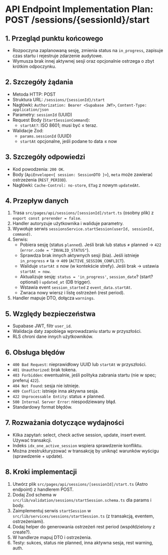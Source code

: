# API Endpoint Implementation Plan: POST /sessions/{sessionId}/start

## 1. Przegląd punktu końcowego
- Rozpoczyna zaplanowaną sesję, zmienia status na `in_progress`, zapisuje czas startu i rejestruje zdarzenie audytowe.
- Wymusza brak innej aktywnej sesji oraz opcjonalnie ostrzega o zbyt krótkim odpoczynku.

## 2. Szczegóły żądania
- Metoda HTTP: POST
- Struktura URL: `/sessions/{sessionId}/start`
- Nagłówki: `Authorization: Bearer <Supabase JWT>`, `Content-Type: application/json`
- Parametry: `sessionId` (UUID)
- Request Body (`StartSessionCommand`):
  - `startAt?`: ISO 8601; musi być ≤ teraz.
- Walidacje Zod:
  - `params.sessionId` (UUID)
  - `startAt` opcjonalne, jeśli podane to data ≤ now

## 3. Szczegóły odpowiedzi
- Kod powodzenia: `200 OK`.
- Body (`ApiEnvelope<{ session: SessionDTO }>`), `meta` może zawierać ostrzeżenia (`REST_PERIOD`).
- Nagłówki: `Cache-Control: no-store`, `ETag` z nowym `updatedAt`.

## 4. Przepływ danych
1. Trasa `src/pages/api/sessions/[sessionId]/start.ts` (osobny plik) z `export const prerender = false`.
2. Handler autoryzuje użytkownika i waliduje parametry.
3. Wywołuje serwis `sessionsService.startSession(userId, sessionId, command)`.
4. Serwis:
   - Pobiera sesję (status `planned`). Jeśli brak lub status ≠ planned → `422` (`error.code = "INVALID_STATUS"`).
   - Sprawdza brak innych aktywnych sesji (bia). Jeśli istnieje `in_progress` ≠ ta → `409` (`ACTIVE_SESSION_CONFLICT`).
   - Waliduje `startAt` ≤ now (w kontekście strefy). Jeśli brak → ustawia `startAt = now`.
   - Aktualizuje sesję: `status = 'in_progress'`, `session_date`? (start? optional) i `updated_at` (DB trigger).
   - Wstawia event `session_started` z `event_data.startAt`.
   - Zwraca nowy wiersz i listę ostrzeżeń (rest period).
5. Handler mapuje DTO, dołącza `warnings`.

## 5. Względy bezpieczeństwa
- Supabase JWT, filtr `user_id`.
- Walidacja daty zapobiega wprowadzaniu startu w przyszłości.
- RLS chroni dane innych użytkowników.

## 6. Obsługa błędów
- `400 Bad Request`: nieprawidłowy UUID lub `startAt` w przyszłości.
- `401 Unauthorized`: brak tokena.
- `403 Forbidden`: ewentualnie, jeśli polityka zabrania startu (nie w spec; preferuj `422`).
- `404 Not Found`: sesja nie istnieje.
- `409 Conflict`: istnieje inna aktywna sesja.
- `422 Unprocessable Entity`: status ≠ planned.
- `500 Internal Server Error`: niespodziewany błąd.
- Standardowy format błędów.

## 7. Rozważania dotyczące wydajności
- Kilka zapytań: select, check active session, update, insert event. Używać transakcji.
- Indeks `idx_one_active_session` wspiera sprawdzenie konfliktu.
- Można zrestrukturyzować w transakcję by uniknąć warunków wyścigu (sprawdzenie + update).

## 8. Kroki implementacji
1. Utwórz plik `src/pages/api/sessions/[sessionId]/start.ts` (Astro endpoint) z handlerem POST.
2. Dodaj Zod schema w `src/lib/validation/sessions/startSession.schema.ts` dla params i body.
3. Zaimplementuj serwis `startSession` w `src/lib/services/sessions/startSession.ts` (z transakcją, eventem, ostrzeżeniami).
4. Dodaj helper do generowania ostrzeżeń rest period (współdzielony z create?).
5. W handlerze mapuj DTO i ostrzeżenia.
6. Testy: sukces, status nie planned, inna aktywna sesja, rest warning, auth.

